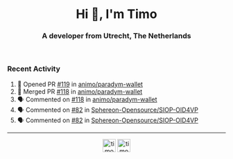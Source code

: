 <h1 align="center">Hi 👋, I'm Timo</h1>
<h3 align="center">A developer from Utrecht, The Netherlands</h3>
<br/>
<!-- https://github.com/rahuldkjain/github-profile-readme-generator --!>

<!--  <p align="left"><img src="https://github-readme-stats.vercel.app/api?username=timoglastra&show_icons=true&count_private=true&" alt="timoglastra" /></p> --!>

<!--
Github language stats
<p align="left"><img src="https://github-readme-stats.vercel.app/api/top-langs/?username=timoglastra&layout=compact" alt="timoglastra" /><p>
-->

<!-- Codestats language stats -->
<!-- <p align="left"><img src="https://codestats-readme.vercel.app/api/top-langs/?username=timoglastra&layout=compact&language_count=12" alt="timoglastra" /><p>    --!>
  
<h3>Recent Activity</h3>

<!--START_SECTION:activity-->
1. 💪 Opened PR [#119](https://github.com/animo/paradym-wallet/pull/119) in [animo/paradym-wallet](https://github.com/animo/paradym-wallet)
2. 🎉 Merged PR [#118](https://github.com/animo/paradym-wallet/pull/118) in [animo/paradym-wallet](https://github.com/animo/paradym-wallet)
3. 🗣 Commented on [#118](https://github.com/animo/paradym-wallet/pull/118#issuecomment-2222860750) in [animo/paradym-wallet](https://github.com/animo/paradym-wallet)
4. 🗣 Commented on [#82](https://github.com/Sphereon-Opensource/SIOP-OID4VP/pull/82#issuecomment-2220123422) in [Sphereon-Opensource/SIOP-OID4VP](https://github.com/Sphereon-Opensource/SIOP-OID4VP)
5. 🗣 Commented on [#82](https://github.com/Sphereon-Opensource/SIOP-OID4VP/pull/82#issuecomment-2220102884) in [Sphereon-Opensource/SIOP-OID4VP](https://github.com/Sphereon-Opensource/SIOP-OID4VP)
<!--END_SECTION:activity-->

---

<p align="center">
<a href="https://twitter.com/timoglastra" target="blank"><img align="center" src="https://cdn.jsdelivr.net/npm/simple-icons@3.0.1/icons/twitter.svg" alt="timoglastra" height="30" width="30" /></a>
<a href="https://linkedin.com/in/timoglastra" target="blank"><img align="center" src="https://cdn.jsdelivr.net/npm/simple-icons@3.0.1/icons/linkedin.svg" alt="timoglastra" height="30" width="30" /></a>
</p>



